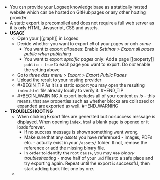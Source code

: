 - You can provide your Logseq knowledge base as a statically hosted website which can be hosted on GitHub pages or any other hosting provider.
- A static export is precompiled and does not require a full web server as it is only HTML, Javascript, CSS and assets.
- **USAGE**
	- Open your [[graph]] in Logseq
	- Decide whether you want to export _all_ of your pages or only _some_
		- You want to export _all_ pages: Enable *Settings > Export all pages public when publishing*
		- You want to export _specific pages_ only: Add a page [[property]] `public:: true` to each page you want to export. Do _not_ enable the setting above
	- Go to _three dots menu > Export > Export Public Pages_
	- Upload the result to your hosting provider
	-
	  #+BEGIN_TIP
	  As it is a static export you may open the resulting `index.html` file already locally to verify it.
	  #+END_TIP
	-
	  #+BEGIN_WARNING
	  A export includes all of your content _as is_ - this means, that any properties such as whether blocks are collapsed or expanded are exported as well.
	  #+END_WARNING
- **TROUBLESHOOTING**
	- When clicking _Export_ files are generated but no success message is displayed. When opening `index.html` a blank page is opened or it loads forever.
		- If no success message is shown something went wrong.
		- Make sure that any _assets_ you have referenced - images, PDFs etc. - actually exist in your `/assets/` folder. If not, remove the reference or add the missing binary file.
		- In order to identify the root cause, you may use _binary troubleshooting_ - move half of your `.md` files to a safe place and try exporting again. Repeat until the export is successful, then start adding back files one by one.
	-
